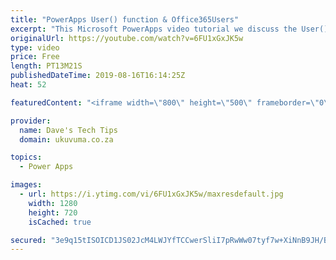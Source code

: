 ```yaml
---
title: "PowerApps User() function & Office365Users"
excerpt: "This Microsoft PowerApps video tutorial we discuss the User() function and how it is not telling you the full truth by returning the User Principle Name (UPN or Login Name) when you are expecting the email address when you call User().Email!  We show you how to get around this and also a neat trick how"
originalUrl: https://youtube.com/watch?v=6FU1xGxJK5w
type: video
price: Free
length: PT13M21S
publishedDateTime: 2019-08-16T16:14:25Z
heat: 52

featuredContent: "<iframe width=\"800\" height=\"500\" frameborder=\"0\" src=\"https://www.youtube.com/embed/6FU1xGxJK5w\" allow=\"accelerometer; autoplay; encrypted-media; gyroscope; picture-in-picture\" allowfullscreen></iframe>"

provider:
  name: Dave's Tech Tips
  domain: ukuvuma.co.za

topics:
  - Power Apps

images:
  - url: https://i.ytimg.com/vi/6FU1xGxJK5w/maxresdefault.jpg
    width: 1280
    height: 720
    isCached: true

secured: "3e9q15tISOICD1JS02JcM4LWJYfTCCwerSliI7pRwWw07tyf7w+XiNnB9JH/B6PoeWE0L2qUkF236YOeuoicjWe1x05XvWhZ1Is36QcY9brWTFuBl9xUBXDGuzZH1fq3+X7KAvO3xiIHfpq0s2Eq7XrFFRbraPqVuhqpVyE6E10BIhqREdWauaR1N6cSB1hqewxvC5mVXSZ6kaDCFI1XW9sroVZMJQlZFJXT6xazidkLNEMOYDeQtnXlSmNc/2OJsYMSA4qsanFbhMhiqSy+gP4dlO1x2kLf4YpgJB67fpYwSb2MK6I0ZS1phXfn2w/hsqb0pAQ8ZIAcc3BMzn1gL8oRSWweDaHe9UVDseUGP3kKGo6AsyVxU6YCFeA06lqGEKlnl5l6acZIssnlJbbSL8sWWxPHFvGM+rVfir4zUTY=;JCnv0XhDWdAiHkJXadCAlQ=="
---
```


